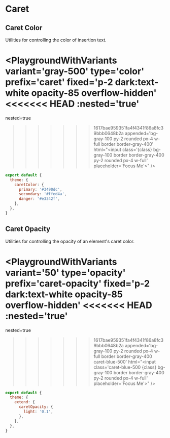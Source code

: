 # Caret

## Caret Color

Utilities for controlling the color of insertion text.

<PlaygroundWithVariants
  variant='gray-500'
  type='color'
  prefix='caret'
  fixed='p-2 dark:text-white opacity-85 overflow-hidden'
<<<<<<< HEAD
  :nested='true'
=======
  nested=true
>>>>>>> 1617bae959351fa4f4341f86a8fc39bbb0648b2a
  appended='bg-gray-100 py-2 rounded px-4 w-full border border-gray-400'
  html="&lt;input class='{class} bg-gray-100 border border-gray-400 py-2 rounded px-4 w-full' placeholder='Focus Me'&gt;"
/>

<Customizing>

```js windi.config.js
export default {
  theme: {
    caretColor: {
      primary: '#3490dc',
      secondary: '#ffed4a',
      danger: '#e3342f',
    },
  },
}
```

</Customizing>

## Caret Opacity

Utilities for controlling the opacity of an element's caret color.

<PlaygroundWithVariants
  variant='50'
  type='opacity'
  prefix='caret-opacity'
  fixed='p-2 dark:text-white opacity-85 overflow-hidden'
<<<<<<< HEAD
  :nested='true'
=======
  nested=true
>>>>>>> 1617bae959351fa4f4341f86a8fc39bbb0648b2a
  appended='bg-gray-100 py-2 rounded px-4 w-full border border-gray-400 caret-blue-500'
  html="&lt;input class='caret-blue-500 {class} bg-gray-100 border border-gray-400 py-2 rounded px-4 w-full' placeholder='Focus Me'&gt;"
/>

<Customizing>

```js windi.config.js
export default {
  theme: {
    extend: {
      caretOpacity: {
        light: '0.1',
      },
    },
  },
}
```

</Customizing>
